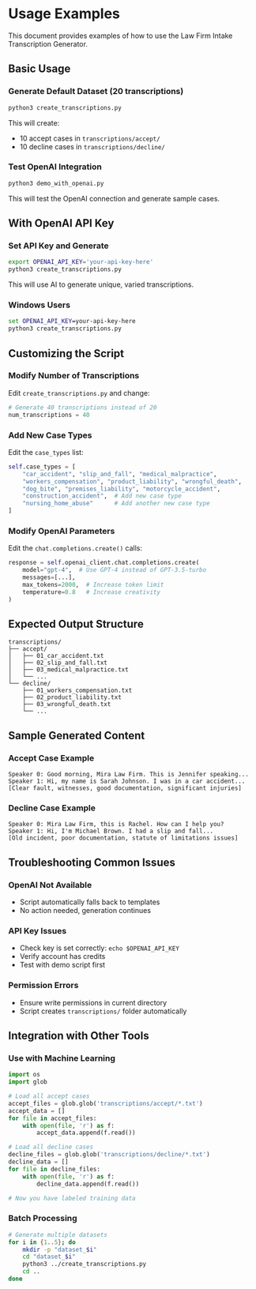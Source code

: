 # Usage Examples

This document provides examples of how to use the Law Firm Intake Transcription Generator.

## Basic Usage

### Generate Default Dataset (20 transcriptions)

```bash
python3 create_transcriptions.py
```

This will create:
- 10 accept cases in `transcriptions/accept/`
- 10 decline cases in `transcriptions/decline/`

### Test OpenAI Integration

```bash
python3 demo_with_openai.py
```

This will test the OpenAI connection and generate sample cases.

## With OpenAI API Key

### Set API Key and Generate

```bash
export OPENAI_API_KEY='your-api-key-here'
python3 create_transcriptions.py
```

This will use AI to generate unique, varied transcriptions.

### Windows Users

```cmd
set OPENAI_API_KEY=your-api-key-here
python3 create_transcriptions.py
```

## Customizing the Script

### Modify Number of Transcriptions

Edit `create_transcriptions.py` and change:

```python
# Generate 40 transcriptions instead of 20
num_transcriptions = 40
```

### Add New Case Types

Edit the `case_types` list:

```python
self.case_types = [
    "car_accident", "slip_and_fall", "medical_malpractice",
    "workers_compensation", "product_liability", "wrongful_death", 
    "dog_bite", "premises_liability", "motorcycle_accident",
    "construction_accident",  # Add new case type
    "nursing_home_abuse"      # Add another new case type
]
```

### Modify OpenAI Parameters

Edit the `chat.completions.create()` calls:

```python
response = self.openai_client.chat.completions.create(
    model="gpt-4",  # Use GPT-4 instead of GPT-3.5-turbo
    messages=[...],
    max_tokens=2000,  # Increase token limit
    temperature=0.8   # Increase creativity
)
```

## Expected Output Structure

```
transcriptions/
├── accept/
│   ├── 01_car_accident.txt
│   ├── 02_slip_and_fall.txt
│   ├── 03_medical_malpractice.txt
│   └── ...
└── decline/
    ├── 01_workers_compensation.txt
    ├── 02_product_liability.txt
    ├── 03_wrongful_death.txt
    └── ...
```

## Sample Generated Content

### Accept Case Example
```
Speaker 0: Good morning, Mira Law Firm. This is Jennifer speaking...
Speaker 1: Hi, my name is Sarah Johnson. I was in a car accident...
[Clear fault, witnesses, good documentation, significant injuries]
```

### Decline Case Example
```
Speaker 0: Mira Law Firm, this is Rachel. How can I help you?
Speaker 1: Hi, I'm Michael Brown. I had a slip and fall...
[Old incident, poor documentation, statute of limitations issues]
```

## Troubleshooting Common Issues

### OpenAI Not Available
- Script automatically falls back to templates
- No action needed, generation continues

### API Key Issues
- Check key is set correctly: `echo $OPENAI_API_KEY`
- Verify account has credits
- Test with demo script first

### Permission Errors
- Ensure write permissions in current directory
- Script creates `transcriptions/` folder automatically

## Integration with Other Tools

### Use with Machine Learning
```python
import os
import glob

# Load all accept cases
accept_files = glob.glob('transcriptions/accept/*.txt')
accept_data = []
for file in accept_files:
    with open(file, 'r') as f:
        accept_data.append(f.read())

# Load all decline cases  
decline_files = glob.glob('transcriptions/decline/*.txt')
decline_data = []
for file in decline_files:
    with open(file, 'r') as f:
        decline_data.append(f.read())

# Now you have labeled training data
```

### Batch Processing
```bash
# Generate multiple datasets
for i in {1..5}; do
    mkdir -p "dataset_$i"
    cd "dataset_$i"
    python3 ../create_transcriptions.py
    cd ..
done
``` 